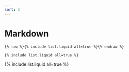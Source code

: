 ```yaml
---
sort: 3
---
```


# Markdown

```
{% raw %}{% include list.liquid all=true %}{% endraw %}

{% include list.liquid all=true %}
```

{% include list.liquid all=true %}
